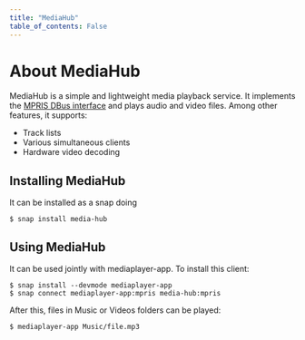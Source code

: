 ```yaml
---
title: "MediaHub"
table_of_contents: False
---
```


# About MediaHub

MediaHub is a simple and lightweight media playback service.  It implements the
[MPRIS DBus
interface](https://specifications.freedesktop.org/mpris-spec/latest/) and plays
audio and video files. Among other features, it supports:

 * Track lists
 * Various simultaneous clients
 * Hardware video decoding

## Installing MediaHub

It can be installed as a snap doing

```text
$ snap install media-hub
```

## Using MediaHub

It can be used jointly with mediaplayer-app. To install this client:

```text
$ snap install --devmode mediaplayer-app
$ snap connect mediaplayer-app:mpris media-hub:mpris
```

After this, files in Music or Videos folders can be played:

```text
$ mediaplayer-app Music/file.mp3
```
